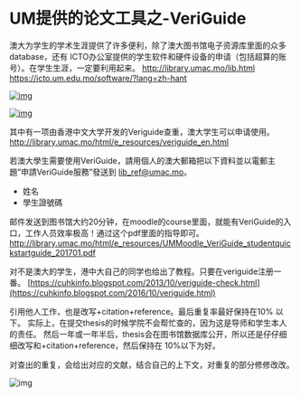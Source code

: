 # UM提供的论文工具之-VeriGuide

澳大为学生的学术生涯提供了许多便利，除了澳大图书馆电子资源库里面的众多database，还有 ICTO办公室提供的学生软件和硬件设备的申请（包括超算的账号）。在学生生涯，一定要利用起来。
http://library.umac.mo/lib.html
https://icto.um.edu.mo/software/?lang=zh-hant

[![img](C:\Users\db129\Desktop\iqgnat.github.io\assets\images\2019-06-25-UM-VeriGuide\image-8.png)](https://i0.wp.com/tangqinotes.me/wp-content/uploads/2019/06/image-8.png)

[![img](C:\Users\db129\Desktop\iqgnat.github.io\assets\images\2019-06-25-UM-VeriGuide\image-9.png)](https://i0.wp.com/tangqinotes.me/wp-content/uploads/2019/06/image-9.png)

其中有一项由香港中文大学开发的Veriguide查重，澳大学生可以申请使用。
http://library.umac.mo/html/e_resources/veriguide_en.html

若澳大學生需要使用VeriGuide，請用個人的澳大郵箱把以下資料並以電郵主題”申請VeriGuide服務”發送到 lib_ref@umac.mo。

- 姓名
- 學生證號碼

邮件发送到图书馆大约20分钟，在moodle的course里面，就能有VeriGuide的入口，工作人员效率极高！通过这个pdf里面的指导即可。 http://library.umac.mo/html/e_resources/UMMoodle_VeriGuide_studentquickstartguide_201701.pdf

对不是澳大的学生，港中大自己的同学也给出了教程。只要在veriguide注册一番。 [https://cuhkinfo.blogspot.com/2013/10/veriguide-check.html](https://cuhkinfo.blogspot.com/2016/10/veriguide.html)

引用他人工作，也是改写+citation+reference。最后重复率最好保持在10% 以下。 实际上，在提交thesis的时候学院不会帮忙查的，因为这是导师和学生本人的责任。 然后一年或一年半后，thesis会在图书馆数据库公开，所以还是仔仔细细改写和+citation+reference，然后保持在 10%以下为好。



对查出的重复，会给出对应的文献，结合自己的上下文，对重复的部分修修改改。

![img](C:\Users\db129\Desktop\iqgnat.github.io\assets\images\2019-06-25-UM-VeriGuide\image-10.png)